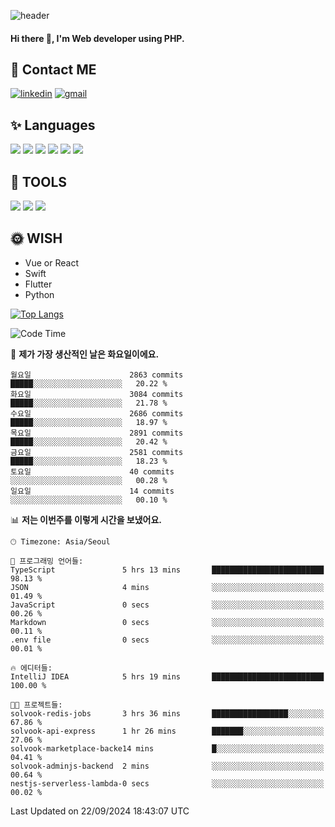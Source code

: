 ![header](https://capsule-render.vercel.app/api?type=waving&color=auto&height=300&section=header&text=Elin&fontSize=90&animation=twinkling)

#### Hi there 👋, I'm <b>Web developer</b> using PHP. ####

<!--
- 🔭 I’m currently working on Uniwill
- 🌱 I’m currently learning Vue or React or Python.
-->

<!---#### I am PHP developer --->

## 💌 Contact ME ###
[<img src='https://img.shields.io/badge/-EunjiKo-%230A66C2?style=flat-square&logo=LinkedIn&logoColor=white' alt='linkedin'>](https://www.linkedin.com/in/https://www.linkedin.com/in/eunji-ko-00a907164//)  [<img src='https://img.shields.io/badge/-einee214%40gmail.com-%23EA4335?style=flat-square&logo=Gmail&logoColor=white' alt='gmail'>](einee214@gmail.com)  


## ✨ Languages
<img src='https://img.shields.io/badge/-PHP-%23777BB4?style=for-the-badge&logo=PHP&logoColor=white'> <img src='https://img.shields.io/badge/-Laravel-%23FF2D20?style=for-the-badge&logo=Laravel&logoColor=white'> <img src='https://img.shields.io/badge/Jquery-%230769AD?style=for-the-badge&logo=Jquery&logoColor=white'> <img src='https://img.shields.io/badge/CSS3-%231572B6?style=for-the-badge&logo=CSS3&logoColor=white'> <img src='https://img.shields.io/badge/Bootstrap-%237952B3?style=for-the-badge&logo=Bootstrap&logoColor=white' > <img src='https://img.shields.io/badge/MySQL-%234479A1?style=for-the-badge&logo=MySQL&logoColor=white' >

## 🌷 TOOLS
<img src='https://img.shields.io/badge/PHPSTORM-%23000000?style=for-the-badge&logo=PhpStorm&logoColor=white' > <img src='https://img.shields.io/badge/GitLab-%23FCA121?style=for-the-badge&logo=GitLab&logoColor=white' > <img src='https://img.shields.io/badge/GitHub-%23181717?style=for-the-badge&logo=GitHub&logoColor=white'>


## 🌞 WISH
- Vue or React
- Swift
- Flutter
- Python


[![Top Langs](https://github-readme-stats.vercel.app/api/top-langs/?username=ein214&layout=compact)](https://github.com/anuraghazra/github-readme-stats)

<!--START_SECTION:waka-->
![Code Time](http://img.shields.io/badge/Code%20Time-3%2C769%20hrs%2052%20mins-blue)

📅 **제가 가장 생산적인 날은 화요일이에요.** 

```text
월요일                      2863 commits        █████░░░░░░░░░░░░░░░░░░░░   20.22 % 
화요일                      3084 commits        █████░░░░░░░░░░░░░░░░░░░░   21.78 % 
수요일                      2686 commits        █████░░░░░░░░░░░░░░░░░░░░   18.97 % 
목요일                      2891 commits        █████░░░░░░░░░░░░░░░░░░░░   20.42 % 
금요일                      2581 commits        █████░░░░░░░░░░░░░░░░░░░░   18.23 % 
토요일                      40 commits          ░░░░░░░░░░░░░░░░░░░░░░░░░   00.28 % 
일요일                      14 commits          ░░░░░░░░░░░░░░░░░░░░░░░░░   00.10 % 
```


📊 **저는 이번주를 이렇게 시간을 보냈어요.** 

```text
🕑︎ Timezone: Asia/Seoul

💬 프로그래밍 언어들: 
TypeScript               5 hrs 13 mins       █████████████████████████   98.13 % 
JSON                     4 mins              ░░░░░░░░░░░░░░░░░░░░░░░░░   01.49 % 
JavaScript               0 secs              ░░░░░░░░░░░░░░░░░░░░░░░░░   00.26 % 
Markdown                 0 secs              ░░░░░░░░░░░░░░░░░░░░░░░░░   00.11 % 
.env file                0 secs              ░░░░░░░░░░░░░░░░░░░░░░░░░   00.01 % 

🔥 에디터들: 
IntelliJ IDEA            5 hrs 19 mins       █████████████████████████   100.00 % 

🐱‍💻 프로젝트들: 
solvook-redis-jobs       3 hrs 36 mins       █████████████████░░░░░░░░   67.86 % 
solvook-api-express      1 hr 26 mins        ███████░░░░░░░░░░░░░░░░░░   27.06 % 
solvook-marketplace-backe14 mins             █░░░░░░░░░░░░░░░░░░░░░░░░   04.41 % 
solvook-adminjs-backend  2 mins              ░░░░░░░░░░░░░░░░░░░░░░░░░   00.64 % 
nestjs-serverless-lambda-0 secs              ░░░░░░░░░░░░░░░░░░░░░░░░░   00.02 % 
```


 Last Updated on 22/09/2024 18:43:07 UTC
<!--END_SECTION:waka-->

<!---![GitHub stats](https://github-readme-stats.vercel.app/api?username=ein214&show_icons=true&theme=dracula)  --->



